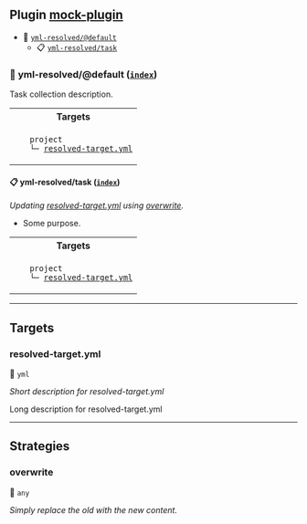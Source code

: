 ## Plugin [mock-plugin](https://www.npmjs.com/package/mock-plugin)

- <a name="mock-plugin-task-idx-ref-yml-resolveddefault">:open_file_folder:</a> <a href="#mock-plugin-task-ref-yml-resolveddefault">`yml-resolved/@default`</a>
  - <a name="mock-plugin-task-idx-ref-yml-resolvedtask">:clipboard:</a> <a href="#mock-plugin-task-ref-yml-resolvedtask">`yml-resolved/task`</a>

### :open_file_folder: <a name="mock-plugin-task-ref-yml-resolveddefault">yml-resolved/@default</a> (<a href="#mock-plugin-task-idx-ref-yml-resolveddefault">`index`</a>)

Task collection description.

<table>
  <tbody>
    <tr>
      <th>Targets</th>
    </tr>
    <tr>
      <td align="left" valign="top">
        <ul>
<code>project</code><br/>
<code>└─&nbsp;<a href="#mock-plugin-target-ref-resolved-targetyml">resolved-target.yml</a></code><br/>
        </ul>
      </td>
    </tr>
  </tbody>
</table>

#### :clipboard: <a name="mock-plugin-task-ref-yml-resolvedtask">yml-resolved/task</a> (<a href="#mock-plugin-task-idx-ref-yml-resolvedtask">`index`</a>)

_Updating <a href="#mock-plugin-target-ref-resolved-targetyml">resolved-target.yml</a> using <a href="#mock-plugin-strat-ref-overwrite">overwrite</a>._

- Some purpose.

<table>
  <tbody>
    <tr>
      <th>Targets</th>
    </tr>
    <tr>
      <td align="left" valign="top">
        <ul>
<code>project</code><br/>
<code>└─&nbsp;<a href="#mock-plugin-target-ref-resolved-targetyml">resolved-target.yml</a></code><br/>
        </ul>
      </td>
    </tr>
  </tbody>
</table>

------

## Targets

### <a name="mock-plugin-target-ref-resolved-targetyml">resolved-target.yml</a>  

:small_blue_diamond: `yml`

*Short description for resolved-target.yml*

Long description for resolved-target.yml

------

## Strategies

### <a name="mock-plugin-strat-ref-overwrite">overwrite</a>  

:small_blue_diamond: `any`

*Simply replace the old with the new content.*

